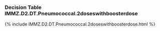 ### Decision Table IMMZ.D2.DT.Pneumococcal.2doseswithboosterdose
{% include IMMZ.D2.DT.Pneumococcal.2doseswithboosterdose.html %}

